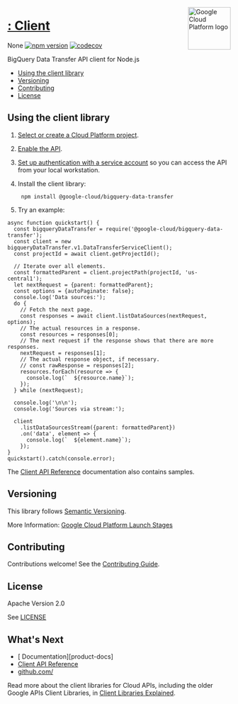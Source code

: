 [//]: # "This README.md file is auto-generated, all changes to this file will be lost."
[//]: # "To regenerate it, use `python -m synthtool`."
<img src="https://avatars2.githubusercontent.com/u/2810941?v=3&s=96" alt="Google Cloud Platform logo" title="Google Cloud Platform" align="right" height="96" width="96"/>

# [:  Client](https://github.com/)

None
[![npm version](https://img.shields.io/npm/v/@google-cloud/bigquery-data-transfer.svg)](https://www.npmjs.org/package/@google-cloud/bigquery-data-transfer)
[![codecov](https://img.shields.io/codecov/c/github//master.svg?style=flat)](https://codecov.io/gh/)


BigQuery Data Transfer API client for Node.js


* [Using the client library](#using-the-client-library)
* [Versioning](#versioning)
* [Contributing](#contributing)
* [License](#license)

## Using the client library

1.  [Select or create a Cloud Platform project][projects].
1.  [Enable the  API][enable_api].
1.  [Set up authentication with a service account][auth] so you can access the
    API from your local workstation.

1. Install the client library:

        npm install @google-cloud/bigquery-data-transfer


1. Try an example:

```
async function quickstart() {
  const bigqueryDataTransfer = require('@google-cloud/bigquery-data-transfer');
  const client = new bigqueryDataTransfer.v1.DataTransferServiceClient();
  const projectId = await client.getProjectId();

  // Iterate over all elements.
  const formattedParent = client.projectPath(projectId, 'us-central1');
  let nextRequest = {parent: formattedParent};
  const options = {autoPaginate: false};
  console.log('Data sources:');
  do {
    // Fetch the next page.
    const responses = await client.listDataSources(nextRequest, options);
    // The actual resources in a response.
    const resources = responses[0];
    // The next request if the response shows that there are more responses.
    nextRequest = responses[1];
    // The actual response object, if necessary.
    // const rawResponse = responses[2];
    resources.forEach(resource => {
      console.log(`  ${resource.name}`);
    });
  } while (nextRequest);

  console.log('\n\n');
  console.log('Sources via stream:');

  client
    .listDataSourcesStream({parent: formattedParent})
    .on('data', element => {
      console.log(`  ${element.name}`);
    });
}
quickstart().catch(console.error);

```




The [  Client API Reference][client-docs] documentation
also contains samples.

## Versioning

This library follows [Semantic Versioning](http://semver.org/).






More Information: [Google Cloud Platform Launch Stages][launch_stages]

[launch_stages]: https://cloud.google.com/terms/launch-stages

## Contributing

Contributions welcome! See the [Contributing Guide](https://github.com//blob/master/CONTRIBUTING.md).

## License

Apache Version 2.0

See [LICENSE](https://github.com//blob/master/LICENSE)

## What's Next

* [ Documentation][product-docs]
* [  Client API Reference][client-docs]
* [github.com/](https://github.com/)

Read more about the client libraries for Cloud APIs, including the older
Google APIs Client Libraries, in [Client Libraries Explained][explained].

[explained]: https://cloud.google.com/apis/docs/client-libraries-explained

[client-docs]: 
[product-docs]: 
[shell_img]: https://gstatic.com/cloudssh/images/open-btn.png
[projects]: https://console.cloud.google.com/project
[billing]: https://support.google.com/cloud/answer/6293499#enable-billing
[enable_api]: https://console.cloud.google.com/flows/enableapi?apiid=
[auth]: https://cloud.google.com/docs/authentication/getting-started